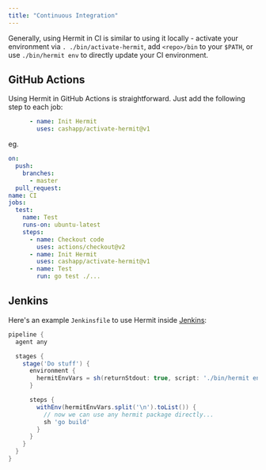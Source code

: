 ```yaml
---
title: "Continuous Integration"
---
```


Generally, using Hermit in CI is similar to using it locally - activate
your environment via `. ./bin/activate-hermit`, add `<repo>/bin` to your
`$PATH`, or use `./bin/hermit env` to directly update your CI environment.

## GitHub Actions

Using Hermit in GitHub Actions is straightforward. Just add the following step to each job:

```yaml
      - name: Init Hermit
        uses: cashapp/activate-hermit@v1
```

eg.

```yaml
on:
  push:
    branches:
      - master
  pull_request:
name: CI
jobs:
  test:
    name: Test
    runs-on: ubuntu-latest
    steps:
      - name: Checkout code
        uses: actions/checkout@v2
      - name: Init Hermit
        uses: cashapp/activate-hermit@v1
      - name: Test
        run: go test ./...
```

## Jenkins

Here's an example `Jenkinsfile` to use Hermit inside [Jenkins](https://www.jenkins.io/):

```groovy
pipeline {
  agent any

  stages {
    stage('Do stuff') {
      environment {
        hermitEnvVars = sh(returnStdout: true, script: './bin/hermit env --raw').trim()
      }

      steps {
        withEnv(hermitEnvVars.split('\n').toList()) {
          // now we can use any hermit package directly...
          sh 'go build'
        }
      }
    }
  }
}
```
